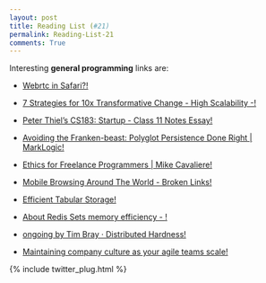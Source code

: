 ```yaml
---
layout: post
title: Reading List (#21)
permalink: Reading-List-21
comments: True
---
```



Interesting **general programming** links are:
    
    
* <a href="http://webrtcbydralex.com/index.php/2015/08/29/webrtc-in-safari/?utm_content=buffer2ead3&amp;utm_medium=social&amp;utm_source=twitter.com&amp;utm_campaign=buffer" target="_blank">Webrtc in Safari?!</a>
    
    
* <a href="http://highscalability.com/blog/2015/8/26/7-strategies-for-10x-transformative-change.html?utm_content=bufferac6b4&amp;utm_medium=social&amp;utm_source=twitter.com&amp;utm_campaign=buffer" target="_blank">7 Strategies for 10x Transformative Change - High Scalability -!</a>
    
    
* <a href="http://blakemasters.com/post/22866240816/peter-thiels-cs183-startup-class-11-notes" target="_blank">Peter Thiel’s CS183: Startup - Class 11 Notes Essay!</a>
    
    
* <a href="http://www.marklogic.com/blog/avoiding-the-franken-beast-polyglot-persistence-done-right/?utm_content=buffer568a1&amp;utm_medium=social&amp;utm_source=twitter.com&amp;utm_campaign=buffer" target="_blank">Avoiding the Franken-beast: Polyglot Persistence Done Right | MarkLogic!</a>
    
    
* <a href="http://mikecavaliere.com/ethics-for-freelance-programmers/?utm_content=bufferb0793&amp;utm_medium=social&amp;utm_source=twitter.com&amp;utm_campaign=buffer" target="_blank">Ethics for Freelance Programmers | Mike Cavaliere!</a>
    
    
* <a href="http://www.broken-links.com/2015/08/26/mobile-browsing-around-the-world/?utm_content=buffer3b391&amp;utm_medium=social&amp;utm_source=twitter.com&amp;utm_campaign=buffer" target="_blank">Mobile Browsing Around The World - Broken Links!</a>
    
    
* <a href="http://matthewrocklin.com/blog/work/2015/08/28/Storage/?utm_content=buffer872b6&amp;utm_medium=social&amp;utm_source=twitter.com&amp;utm_campaign=buffer" target="_blank">Efficient Tabular Storage!</a>
    
    
* <a href="http://antirez.com/news/92?utm_content=buffer0e063&amp;utm_medium=social&amp;utm_source=twitter.com&amp;utm_campaign=buffer" target="_blank">About Redis Sets memory efficiency - <antirez>!</a>
    
    
* <a href="https://www.tbray.org/ongoing/When/201x/2015/08/26/Hard-and-Distributed?utm_content=bufferba6a4&amp;utm_medium=social&amp;utm_source=twitter.com&amp;utm_campaign=buffer" target="_blank">ongoing by Tim Bray · Distributed Hardness!</a>
    
    
* <a href="https://blogs.atlassian.com/2015/08/maintaining-company-culture-agile-teams-scale/?utm_content=buffer7cfba&amp;utm_medium=social&amp;utm_source=twitter.com&amp;utm_campaign=buffer" target="_blank">Maintaining company culture as your agile teams scale!</a>
    


{% include twitter_plug.html %}